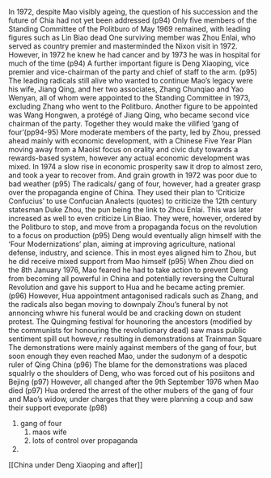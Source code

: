 In 1972, despite Mao visibly ageing, the question of his succession and the future of Chia had not yet been addressed (p94) 
Only five members of the Standing Committee of the Politburo of May 1969 remained, with leading figures such as Lin Biao dead 
One surviving member was Zhou Enlai, who served as country premier and masterminded the Nixon visit in 1972. However, in 1972 he knew he had cancer and by 1973 he was in hospital for much of the time (p94) 
A further important figure is Deng Xiaoping, vice premier and vice-chairman of the party and chief of staff to the arm. (p95) 
The leading radicals still alive who wanted to continue Mao’s legacy were his wife, Jiang Qing, and her two associates, Zhang Chunqiao and Yao Wenyan, all of whom were appointed to the Standing Committee in 1973, excluding Zhang who went to the Politburo. Another figure to be appointed was Wang Hongwen, a protégé of Jiang Qing, who became second vice chairman of the party. Together they would make the vilified ‘gang of four’(pp94-95) 
More moderate members of the party, led by Zhou, pressed ahead mainly with economic development, with a Chinese Five Year Plan moving away from a Maoist focus on orality and civic duty towards a rewards-based system, however any actual economic development was mixed. In 1974 a slow rise in economic prosperity saw it drop to almost zero, and took a year to recover from. And grain growth in 1972 was poor due to bad weather (p95) 
The radicals/ gang of four, however, had a greater grasp over the propaganda engine of China. They used their plan to ‘Criticize Confucius’ to use Confucian Analects (quotes) to criticize the 12th century statesman Duke Zhou, the pun being the link to Zhou Enlai. This was later increased as well to even criticize Lin Biao. They were, however, ordered by the Politburo to stop, and move from a propaganda focus on the revolution to a focus on production (p95) 
Deng would eventually align himself with the ‘Four Modernizations’ plan, aiming at improving agriculture, national defense, industry, and science. This in most eyes aligned him to Zhou, but he did receive mixed support from Mao himself (p95) 
When Zhou died on the 8th January 1976, Mao feared he had to take action to prevent Deng from becoming all powerful in China and potentially reversing the Cultural Revolution and gave his support to Hua and he became acting premier. (p96) 
However, Hua appointment antagonised radicals such as Zhang, and the radicals also began moving to downpaly Zhou’s funeral by not annoncing whwre his funeral would be and cracking down on student protest. The Quingming festival for hounoring the ancestors (modified by the communists for honouring the revolutionary dead) saw mass public sentiment spill out howeve,r resulting in demonstrations at Trainman Square 
The demonstrations were mainly against members of the gang of four, but soon enough they even reached Mao, under the sudonym of a despotic ruler of Qing China (p96) 
The blame for the demonstrations was placed squalrly o the shoulders of Deng, who was forced out of his posiitons and Bejing (p97) 
However, all changed after the 9th September 1976 when Mao died (p97) 
Hua ordered the arrest of the other mubers of the gang of four and Mao’s widow, under charges that they were planning a coup and saw their support eveporate (p98)


1. gang of four 
	1. maos wife
	2. lots of control over propaganda
1. 

[[China under Deng Xiaoping and after]]


